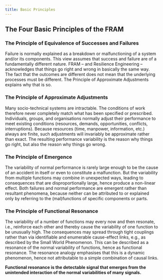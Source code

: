 ```yaml
---
title: Basic Principles
---
```


## The Four Basic Principles of the FRAM

### The Principle of Equivalence of Successes and Failures
Failure is normally explained as a breakdown or malfunctioning of a system and/or its components. This view assumes that success and failure are of a fundamentally different nature. FRAM – and Resilience Engineering – acknowledges that things go right and wrong in basically the same way. The fact that the outcomes are different does not mean that the underlying processes must be different. The Principle of Approximate Adjustments explains why that is so.

### The Principle of Approximate Adjustments
Many socio-technical systems are intractable. The conditions of work therefore never completely match what has been specified or prescribed. Individuals, groups, and organisations normally adjust their performance to meet existing conditions (resources, demands, opportunities, conflicts, interruptions). Because resources (time, manpower, information, etc.) always are finite, such adjustments will invariably be approximate rather than exact. The resulting performance variability is the reason why things go right, but also the reason why things go wrong.

### The Principle of Emergence
The variability of normal performance is rarely large enough to be the cause of an accident in itself or even to constitute a malfunction. But the variability from multiple functions may combine in unexpected ways, leading to consequences that are disproportionally large, hence produce a non-linear effect. Both failures and normal performance are emergent rather than resultant phenomena, because neither can be attributed to or explained only by referring to the (mal)functions of specific components or parts.

### The Principle of Functional Resonance
The variability of a number of functions may every now and then resonate, i.e., reinforce each other and thereby cause the variability of one function to be unusually high. The consequences may spread through tight couplings rather than via identifiable and enumerable cause-effect links, e.g., as described by the Small World Phenomenon. This can be described as a resonance of the normal variability of functions, hence as functional resonance. The resonance analogy emphasises that this is a dynamic phenomenon, hence not attributable to a simple combination of causal links.

**Functional resonance is the detectable signal that emerges from the unintended interaction of the normal variabilities of many signals.**
